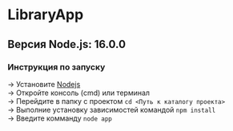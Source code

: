 # LibraryApp
Версия Node.js: 16.0.0  
---
### Инструкция по запуску
-> Установите [Nodejs](https://nodejs.org/)  
-> Откройте консоль (cmd) или терминал  
-> Перейдите в папку с проектом `cd <Путь к каталогу проекта>`   
-> Выполние установку зависимостей командой `npm install`  
-> Введите комманду `node app`  